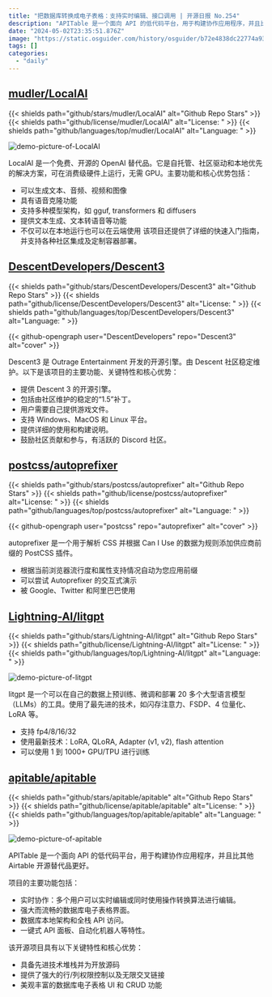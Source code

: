 ```yaml
---
title: "把数据库转换成电子表格：支持实时编辑、接口调用 | 开源日报 No.254"
description: "APITable 是一个面向 API 的低代码平台，用于构建协作应用程序，并且比其他 Airtable 开源替代品更好。"
date: "2024-05-02T23:35:51.876Z"
image: "https://static.osguider.com/history/osguider/b72e4838dc22774a93f28ce6e8c49ae8.png"
tags: []
categories:
  - "daily"
---
```


## [mudler/LocalAI](https://github.com/mudler/LocalAI)

{{< shields path="github/stars/mudler/LocalAI" alt="Github Repo Stars" >}} {{< shields path="github/license/mudler/LocalAI" alt="License: " >}} {{< shields path="github/languages/top/mudler/LocalAI" alt="Language: " >}}

![demo-picture-of-LocalAI](https://static.osguider.com/subject/github/mudler/LocalAI/b8e088af2d3a710add0cbd2a3096aa5f.jpeg)

LocalAI 是一个免费、开源的 OpenAI 替代品。它是自托管、社区驱动和本地优先的解决方案，可在消费级硬件上运行，无需 GPU。主要功能和核心优势包括：

- 可以生成文本、音频、视频和图像
- 具有语音克隆功能
- 支持多种模型架构，如 gguf, transformers 和 diffusers
- 提供文本生成、文本转语音等功能
- 不仅可以在本地运行也可以在云端使用
该项目还提供了详细的快速入门指南，并支持各种社区集成及定制容器部署。
  
## [DescentDevelopers/Descent3](https://github.com/DescentDevelopers/Descent3)

{{< shields path="github/stars/DescentDevelopers/Descent3" alt="Github Repo Stars" >}} {{< shields path="github/license/DescentDevelopers/Descent3" alt="License: " >}} {{< shields path="github/languages/top/DescentDevelopers/Descent3" alt="Language: " >}}

{{< github-opengraph user="DescentDevelopers" repo="Descent3" alt="cover" >}}

Descent3 是 Outrage Entertainment 开发的开源引擎。由 Descent 社区稳定维护。以下是该项目的主要功能、关键特性和核心优势：

- 提供 Descent 3 的开源引擎。
- 包括由社区维护的稳定的“1.5”补丁。
- 用户需要自己提供游戏文件。
- 支持 Windows、MacOS 和 Linux 平台。
- 提供详细的使用和构建说明。
- 鼓励社区贡献和参与，有活跃的 Discord 社区。
  
## [postcss/autoprefixer](https://github.com/postcss/autoprefixer)

{{< shields path="github/stars/postcss/autoprefixer" alt="Github Repo Stars" >}} {{< shields path="github/license/postcss/autoprefixer" alt="License: " >}} {{< shields path="github/languages/top/postcss/autoprefixer" alt="Language: " >}}

{{< github-opengraph user="postcss" repo="autoprefixer" alt="cover" >}}

autoprefixer 是一个用于解析 CSS 并根据 Can I Use 的数据为规则添加供应商前缀的 PostCSS 插件。

- 根据当前浏览器流行度和属性支持情况自动为您应用前缀
- 可以尝试 Autoprefixer 的交互式演示
- 被 Google、Twitter 和阿里巴巴使用
  
## [Lightning-AI/litgpt](https://github.com/Lightning-AI/litgpt)

{{< shields path="github/stars/Lightning-AI/litgpt" alt="Github Repo Stars" >}} {{< shields path="github/license/Lightning-AI/litgpt" alt="License: " >}} {{< shields path="github/languages/top/Lightning-AI/litgpt" alt="Language: " >}}

![demo-picture-of-litgpt](https://static.osguider.com/subject/github/Lightning-AI/litgpt/313182dce951f701a922177985e6b0a8.png)

litgpt 是一个可以在自己的数据上预训练、微调和部署 20 多个大型语言模型（LLMs）的工具。使用了最先进的技术，如闪存注意力、FSDP、4 位量化、LoRA 等。

- 支持 fp4/8/16/32
- 使用最新技术：LoRA, QLoRA, Adapter (v1, v2), flash attention
- 可以使用 1 到 1000+ GPU/TPU 进行训练
  
## [apitable/apitable](https://github.com/apitable/apitable)

{{< shields path="github/stars/apitable/apitable" alt="Github Repo Stars" >}} {{< shields path="github/license/apitable/apitable" alt="License: " >}} {{< shields path="github/languages/top/apitable/apitable" alt="Language: " >}}

![demo-picture-of-apitable](https://static.osguider.com/history/2023/c88983c52925d078d39c705ad4874d8e.png)

APITable 是一个面向 API 的低代码平台，用于构建协作应用程序，并且比其他 Airtable 开源替代品更好。

项目的主要功能包括：

- 实时协作：多个用户可以实时编辑或同时使用操作转换算法进行编辑。
- 强大而流畅的数据库电子表格界面。
- 数据库本地架构和全栈 API 访问。
- 一键式 API 面板、自动化机器人等特性。

该开源项目具有以下关键特性和核心优势：

- 具备先进技术堆栈并为开放源码
- 提供了强大的行/列权限控制以及无限交叉链接
- 美观丰富的数据库电子表格 UI 和 CRUD 功能
  
